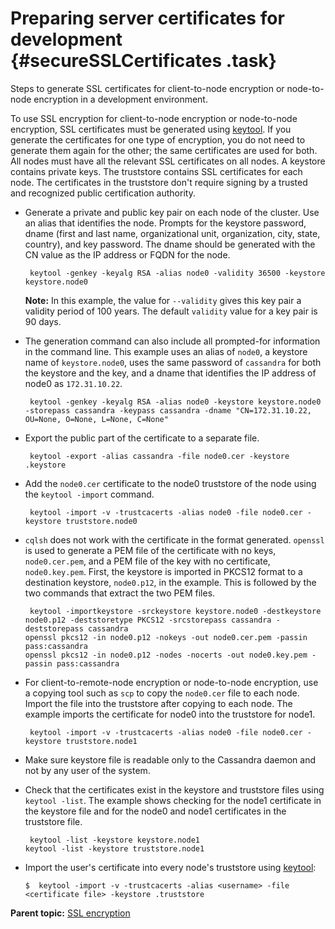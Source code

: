 # Preparing server certificates for development {#secureSSLCertificates .task}

Steps to generate SSL certificates for client-to-node encryption or node-to-node encryption in a development environment.

To use SSL encryption for client-to-node encryption or node-to-node encryption, SSL certificates must be generated using [keytool](http://docs.oracle.com/javase/8/docs/technotes/guides/security/SecurityToolsSummary.html). If you generate the certificates for one type of encryption, you do not need to generate them again for the other; the same certificates are used for both. All nodes must have all the relevant SSL certificates on all nodes. A keystore contains private keys. The truststore contains SSL certificates for each node. The certificates in the truststore don't require signing by a trusted and recognized public certification authority.

-   Generate a private and public key pair on each node of the cluster. Use an alias that identifies the node. Prompts for the keystore password, dname \(first and last name, organizational unit, organization, city, state, country\), and key password. The dname should be generated with the CN value as the IP address or FQDN for the node.

    ```language-bash
     keytool -genkey -keyalg RSA -alias node0 -validity 36500 -keystore keystore.node0
    ```

    **Note:** In this example, the value for `--validity` gives this key pair a validity period of 100 years. The default `validity` value for a key pair is 90 days.

-   The generation command can also include all prompted-for information in the command line. This example uses an alias of `node0`, a keystore name of `keystore.node0`, uses the same password of `cassandra` for both the keystore and the key, and a dname that identifies the IP address of node0 as `172.31.10.22`.

    ```language-bash
     keytool -genkey -keyalg RSA -alias node0 -keystore keystore.node0 -storepass cassandra -keypass cassandra -dname "CN=172.31.10.22, OU=None, O=None, L=None, C=None"
    ```

-   Export the public part of the certificate to a separate file.

    ```language-bash
     keytool -export -alias cassandra -file node0.cer -keystore .keystore
    ```

-   Add the `node0.cer` certificate to the node0 truststore of the node using the `keytool -import` command.

    ```language-bash
     keytool -import -v -trustcacerts -alias node0 -file node0.cer -keystore truststore.node0
    ```

-   `cqlsh` does not work with the certificate in the format generated. `openssl` is used to generate a PEM file of the certificate with no keys, `node0.cer.pem`, and a PEM file of the key with no certificate, `node0.key.pem`. First, the keystore is imported in PKCS12 format to a destination keystore, `node0.p12`, in the example. This is followed by the two commands that extract the two PEM files.

    ```language-bash
     keytool -importkeystore -srckeystore keystore.node0 -destkeystore node0.p12 -deststoretype PKCS12 -srcstorepass cassandra -deststorepass cassandra
    openssl pkcs12 -in node0.p12 -nokeys -out node0.cer.pem -passin pass:cassandra
    openssl pkcs12 -in node0.p12 -nodes -nocerts -out node0.key.pem -passin pass:cassandra
    ```

-   For client-to-remote-node encryption or node-to-node encryption, use a copying tool such as `scp` to copy the `node0.cer` file to each node. Import the file into the truststore after copying to each node. The example imports the certificate for node0 into the truststore for node1.

    ```language-bash
     keytool -import -v -trustcacerts -alias node0 -file node0.cer -keystore truststore.node1
    ```

-   Make sure keystore file is readable only to the Cassandra daemon and not by any user of the system.

-   Check that the certificates exist in the keystore and truststore files using `keytool -list`. The example shows checking for the node1 certificate in the keystore file and for the node0 and node1 certificates in the truststore file.

    ```language-bash
     keytool -list -keystore keystore.node1
    keytool -list -keystore truststore.node1
    ```

-   Import the user's certificate into every node's truststore using [keytool](http://docs.oracle.com/javase/8/docs/technotes/guides/security/SecurityToolsSummary.html):

    ```
    $  keytool -import -v -trustcacerts -alias <username> -file <certificate file> -keystore .truststore
    ```


**Parent topic:** [SSL encryption](../../cassandra/configuration/secureSSLEncryptTOC.md)

